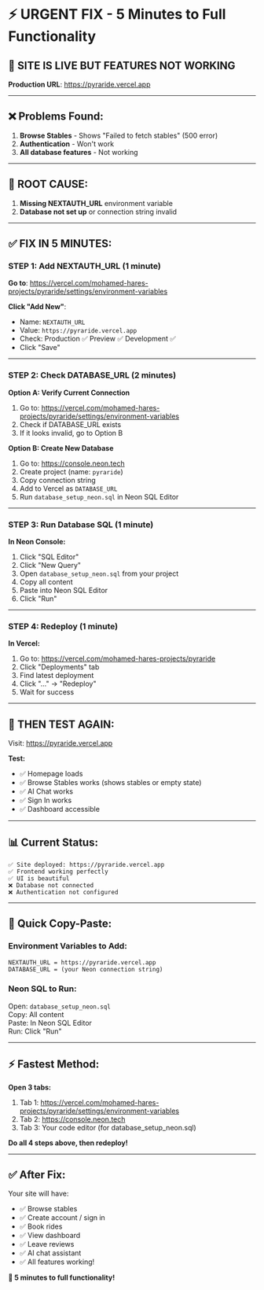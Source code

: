 # ⚡ URGENT FIX - 5 Minutes to Full Functionality

## 🎯 **SITE IS LIVE BUT FEATURES NOT WORKING**

**Production URL**: https://pyraride.vercel.app

---

## ❌ **Problems Found:**

1. **Browse Stables** - Shows "Failed to fetch stables" (500 error)
2. **Authentication** - Won't work
3. **All database features** - Not working

---

## 🔧 **ROOT CAUSE:**

1. **Missing NEXTAUTH_URL** environment variable
2. **Database not set up** or connection string invalid

---

## ✅ **FIX IN 5 MINUTES:**

### **STEP 1: Add NEXTAUTH_URL** (1 minute)

**Go to**: https://vercel.com/mohamed-hares-projects/pyraride/settings/environment-variables

**Click "Add New"**:
- Name: `NEXTAUTH_URL`
- Value: `https://pyraride.vercel.app`
- Check: Production ✅ Preview ✅ Development ✅
- Click "Save"

---

### **STEP 2: Check DATABASE_URL** (2 minutes)

**Option A: Verify Current Connection**
1. Go to: https://vercel.com/mohamed-hares-projects/pyraride/settings/environment-variables
2. Check if DATABASE_URL exists
3. If it looks invalid, go to Option B

**Option B: Create New Database**
1. Go to: https://console.neon.tech
2. Create project (name: `pyraride`)
3. Copy connection string
4. Add to Vercel as `DATABASE_URL`
5. Run `database_setup_neon.sql` in Neon SQL Editor

---

### **STEP 3: Run Database SQL** (1 minute)

**In Neon Console:**
1. Click "SQL Editor"
2. Click "New Query"
3. Open `database_setup_neon.sql` from your project
4. Copy all content
5. Paste into Neon SQL Editor
6. Click "Run"

---

### **STEP 4: Redeploy** (1 minute)

**In Vercel:**
1. Go to: https://vercel.com/mohamed-hares-projects/pyraride
2. Click "Deployments" tab
3. Find latest deployment
4. Click "..." → "Redeploy"
5. Wait for success

---

## 🎉 **THEN TEST AGAIN:**

Visit: https://pyraride.vercel.app

**Test:**
- ✅ Homepage loads
- ✅ Browse Stables works (shows stables or empty state)
- ✅ AI Chat works
- ✅ Sign In works
- ✅ Dashboard accessible

---

## 📊 **Current Status:**

```
✅ Site deployed: https://pyraride.vercel.app
✅ Frontend working perfectly
✅ UI is beautiful
❌ Database not connected
❌ Authentication not configured
```

---

## 🚀 **Quick Copy-Paste:**

### **Environment Variables to Add:**

```
NEXTAUTH_URL = https://pyraride.vercel.app
DATABASE_URL = (your Neon connection string)
```

### **Neon SQL to Run:**

Open: `database_setup_neon.sql`  
Copy: All content  
Paste: In Neon SQL Editor  
Run: Click "Run"

---

## ⚡ **Fastest Method:**

**Open 3 tabs:**
1. Tab 1: https://vercel.com/mohamed-hares-projects/pyraride/settings/environment-variables
2. Tab 2: https://console.neon.tech
3. Tab 3: Your code editor (for database_setup_neon.sql)

**Do all 4 steps above, then redeploy!**

---

## ✅ **After Fix:**

Your site will have:
- ✅ Browse stables
- ✅ Create account / sign in
- ✅ Book rides
- ✅ View dashboard
- ✅ Leave reviews
- ✅ AI chat assistant
- ✅ All features working!

**🎉 5 minutes to full functionality!**

